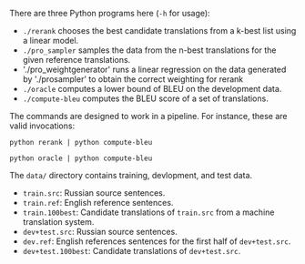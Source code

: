 There are three Python programs here (`-h` for usage):

 - `./rerank` chooses the best candidate translations from a k-best list using a linear model.
 - `./pro_sampler` samples the data from the n-best translations for the given reference translations.
 - './pro_weightgenerator' runs a linear regression on the data generated by './prosampler' to obtain the correct weighting for rerank
 - `./oracle` computes a lower bound of BLEU on the development data.
 - `./compute-bleu` computes the BLEU score of a set of translations.

The commands are designed to work in a pipeline. For instance, these are valid invocations:

    python rerank | python compute-bleu

    python oracle | python compute-bleu

The `data/` directory contains training, devlopment, and test data.

 - `train.src`: Russian source sentences.
 - `train.ref`: English reference sentences.
 - `train.100best`: Candidate translations of `train.src` from a machine translation system.
 - `dev+test.src`: Russian source sentences.
 - `dev.ref`: English references sentences for the first half of `dev+test.src`.
 - `dev+test.100best`: Candidate translations of `dev+test.src`.


